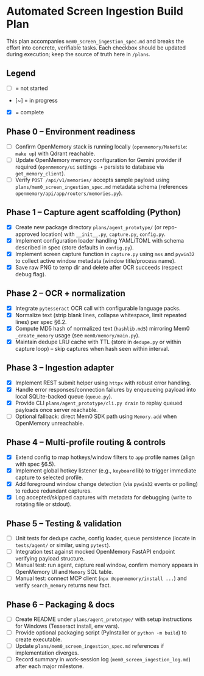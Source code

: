 # Automated Screen Ingestion Build Plan

This plan accompanies `mem0_screen_ingestion_spec.md` and breaks the effort into concrete, verifiable tasks. Each checkbox should be updated during execution; keep the source of truth here in `/plans`.

## Legend

- [ ] = not started
- [~] = in progress
- [x] = complete

## Phase 0 – Environment readiness

- [ ] Confirm OpenMemory stack is running locally (`openmemory/Makefile`: `make up`) with Qdrant reachable.
- [ ] Update OpenMemory memory configuration for Gemini provider if required (`openmemory/ui` settings ➝ persists to database via `get_memory_client`).
- [ ] Verify `POST /api/v1/memories/` accepts sample payload using `plans/mem0_screen_ingestion_spec.md` metadata schema (references `openmemory/api/app/routers/memories.py`).

## Phase 1 – Capture agent scaffolding (Python)

- [x] Create new package directory `plans/agent_prototype/` (or repo-approved location) with `__init__.py`, `capture.py`, `config.py`.
- [x] Implement configuration loader handling YAML/TOML with schema described in spec (store defaults in `config.py`).
- [x] Implement screen capture function in `capture.py` using `mss` and `pywin32` to collect active window metadata (window title/process name).
- [x] Save raw PNG to temp dir and delete after OCR succeeds (respect debug flag).

## Phase 2 – OCR + normalization

- [x] Integrate `pytesseract` OCR call with configurable language packs.
- [x] Normalize text (strip blank lines, collapse whitespace, limit repeated lines) per spec §6.2.
- [x] Compute MD5 hash of normalized text (`hashlib.md5`) mirroring Mem0 `_create_memory` usage (see `mem0/memory/main.py`).
- [x] Maintain dedupe LRU cache with TTL (store in `dedupe.py` or within capture loop) – skip captures when hash seen within interval.

## Phase 3 – Ingestion adapter

- [x] Implement REST submit helper using `httpx` with robust error handling.
- [x] Handle error responses/connection failures by enqueueing payload into local SQLite-backed queue (`queue.py`).
- [x] Provide CLI `plans/agent_prototype/cli.py drain` to replay queued payloads once server reachable.
- [ ] Optional fallback: direct Mem0 SDK path using `Memory.add` when OpenMemory unreachable.

## Phase 4 – Multi-profile routing & controls

- [x] Extend config to map hotkeys/window filters to `app` profile names (align with spec §6.5).
- [x] Implement global hotkey listener (e.g., `keyboard` lib) to trigger immediate capture to selected profile.
- [x] Add foreground window change detection (via `pywin32` events or polling) to reduce redundant captures.
- [x] Log accepted/skipped captures with metadata for debugging (write to rotating file or stdout).

## Phase 5 – Testing & validation

- [ ] Unit tests for dedupe cache, config loader, queue persistence (locate in `tests/agent/` or similar, using `pytest`).
- [ ] Integration test against mocked OpenMemory FastAPI endpoint verifying payload structure.
- [ ] Manual test: run agent, capture real window, confirm memory appears in OpenMemory UI and `Memory` SQL table.
- [ ] Manual test: connect MCP client (`npx @openmemory/install ...`) and verify `search_memory` returns new fact.

## Phase 6 – Packaging & docs

- [ ] Create README under `plans/agent_prototype/` with setup instructions for Windows (Tesseract install, env vars).
- [ ] Provide optional packaging script (PyInstaller or `python -m build`) to create executable.
- [ ] Update `plans/mem0_screen_ingestion_spec.md` references if implementation diverges.
- [ ] Record summary in work-session log (`mem0_screen_ingestion_log.md`) after each major milestone.

